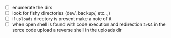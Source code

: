 - [ ] enumerate the dirs
- [ ] look for fishy directories (dev/, backup/, etc..,)
- [ ] if ```uploads``` directory is present make a note of it
- [ ] when open shell is found with code execution and redirection ```2>&1``` in the sorce code upload a reverse shell in the uploads dir
